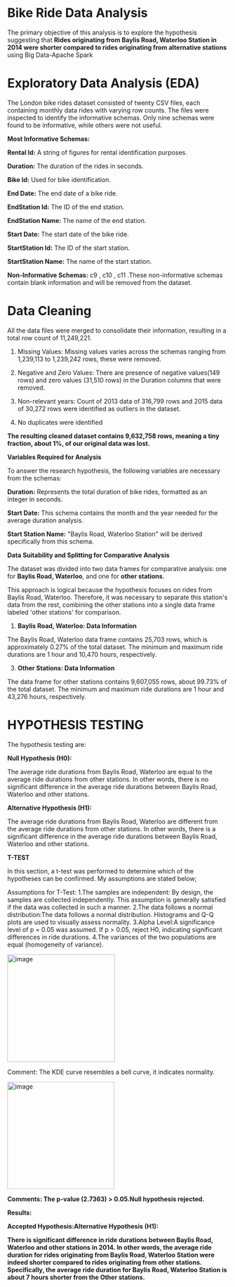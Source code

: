 # Bike Ride Data Analysis

The primary objective of this analysis is to explore the hypothesis suggesting that **Rides originating from Baylis Road, Waterloo Station in 2014 were shorter compared to rides originating from alternative stations** using Big Data-Apache Spark

# Exploratory Data Analysis (EDA)

The London bike rides dataset consisted of twenty CSV files, each containing monthly data rides with varying row counts. The files were inspected  to identify the informative schemas. Only nine schemas were found to be informative, while others were not useful.

**Most Informative Schemas:**

**Rental Id:** A string of figures for rental identification purposes.

**Duration:** The duration of the rides in seconds.

**Bike Id:** Used for bike identification.

**End Date:** The end date of a bike ride.

**EndStation Id:** The ID of the end station.

**EndStation Name:** The name of the end station.

**Start Date:** The start date of the bike ride.

**StartStation Id:** The ID of the start station.

**StartStation Name:** The name of the start station.

**Non-Informative Schemas:** c9 , c10 , c11 .These non-informative schemas contain blank information and will be removed from the dataset.

# Data Cleaning

All the data files were merged to consolidate their information, resulting in a total row count of 11,249,221.
 
1. Missing Values: Missing values varies across the schemas ranging from 1,239,113 to 1,239,242 rows, these were removed.
 
3. Negative and Zero Values: There are presence of negative values(149 rows) and zero values (31,510 rows) in the Duration columns that were removed.
   
4. Non-relevant years:  Count of 2013 data of 316,799 rows and 2015 data of 30,272 rows were identified as outliers in the dataset.

5. No duplicates were identified

**The resulting cleaned dataset contains 9,632,758 rows, meaning  a tiny fraction, about 1%, of our original data was lost.**

**Variables Required for Analysis**

To answer the research hypothesis, the following variables are  necessary from the schemas:

**Duration:** Represents the total duration of bike rides, formatted as an integer in seconds.

**Start Date:** This schema contains the month and the year needed for the  average duration analysis.

**Start Station Name:** "Baylis Road, Waterloo Station" will be derived specifically from this schema.


**Data Suitability and Splitting for Comparative Analysis**

The dataset was divided into two data frames for comparative analysis: one for **Baylis Road, Waterloo**, and one for **other stations**. 

This approach is logical because the hypothesis focuses on rides from Baylis Road, Waterloo. Therefore, it was necessary to separate this station's data from the rest, combining the other stations into a single data frame labeled 'other stations' for comparison.

1. **Baylis Road, Waterloo: Data Information**

The Baylis Road, Waterloo data frame contains 25,703 rows, which is approximately 0.27% of the total dataset.
The minimum and maximum ride durations are 1 hour and 10,470 hours, respectively.

3. **Other Stations: Data Information**
   
The data frame for other stations contains 9,607,055 rows, about 99.73% of the total dataset.
The minimum and maximum ride durations are 1 hour and 43,276 hours, respectively.

# HYPOTHESIS TESTING

The  hypothesis testing are:

**Null Hypothesis (H0):**

The average ride durations from Baylis Road, Waterloo are equal to the average ride durations from other stations. In other words, there is no significant difference in the average ride durations between Baylis Road, Waterloo and other stations.

**Alternative Hypothesis (H1):** 

The average ride durations from Baylis Road, Waterloo are different from the average ride durations from other stations. In other words, there is a significant difference in the average ride durations between Baylis Road, Waterloo and other stations.

**T-TEST**

In this section, a t-test was performed to determine which of the hypotheses can be confirmed. My assumptions are stated below;

Assumptions for T-Test: 
1.The samples are independent: By design, the samples are collected independently. This assumption is generally satisfied if the data was collected in such a manner.
2.The data follows a normal distribution:The data follows a normal distribution. Histograms and Q-Q plots are used to visually assess normality.
3.Alpha Level:A significance level of p = 0.05 was assumed. If p > 0.05,  reject H0, indicating significant differences in ride durations.
4.The variances of the two populations are equal (homogeneity of variance).

<img width="245" alt="image" src="https://github.com/user-attachments/assets/efd80c6e-9485-4fae-8729-6a638ad67a42" />

Comment: The KDE curve resembles a bell curve, it indicates normality.

<img width="244" alt="image" src="https://github.com/user-attachments/assets/3a3768af-992a-4b28-8398-7fb2f44dff45" />

**Comments: The p-value (2.7363) > 0.05.Null hypothesis rejected.**

**Results:**

**Accepted Hypothesis:Alternative Hypothesis (H1):**

**There is significant difference in ride durations between Baylis Road, Waterloo and other stations in 2014. In other words, the average ride duration for rides originating from Baylis Road, Waterloo Station were indeed shorter compared to rides originating from other stations.  Specifically, the average ride duration for Baylis Road, Waterloo Station is about 7 hours shorter from the Other stations.**

